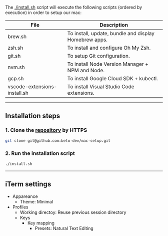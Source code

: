 The [./install.sh](https://github.com/beto-dev/mac-setup/blob/master/install.sh) script will execute the following scripts (ordered by execution) in order to setup our mac:

| File | Description |
| --- | --- |
| brew.sh | To install, update, bundle and display Homebrew apps. |
| zsh.sh | To install and configure Oh My Zsh.  |
| git.sh | To setup Git configuration. |
| nvm.sh | To install Node Version Manager + NPM and Node. |
| gcp.sh | To install Google Cloud SDK + kubectl. |
| vscode-extensions-install.sh | To install Visual Studio Code extensions. |

---

## Installation steps

### 1. Clone the [repository](https://github.com/beto-dev/mac-setup) by HTTPS

```bash
git clone git@github.com:beto-dev/mac-setup.git
```

### 2. Run the installation script

```bash
./install.sh
```
---

## iTerm settings

- Appareance 
    - Theme: Minimal
- Profiles
    - Working directoy: Reuse previous session directory
    - Keys
        - Key mapping
            - Presets: Natural Text Editing
